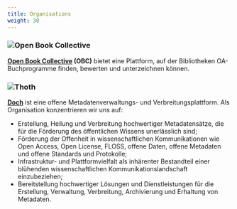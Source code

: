 ```yaml
---
title: Organisations
weight: 30
---
```


### ![Open Book Collective](/logos/obc.png)

**[Open Book Collective](https://openbookcollective.org/) (OBC)** bietet eine Plattform, auf der Bibliotheken OA-Buchprogramme finden, bewerten und unterzeichnen können.

### ![Thoth](/logos/thoth.png)

**[Doch](https://thoth.pub/)** ist eine offene Metadatenverwaltungs- und Verbreitungsplattform. Als Organisation konzentrieren wir uns auf:

* Erstellung, Heilung und Verbreitung hochwertiger Metadatensätze, die für die Förderung des öffentlichen Wissens unerlässlich sind;
* Förderung der Offenheit in wissenschaftlichen Kommunikationen wie Open Access, Open License, FLOSS, offene Daten, offene Metadaten und offene Standards und Protokolle;
* Infrastruktur- und Plattformvielfalt als inhärenter Bestandteil einer blühenden wissenschaftlichen Kommunikationslandschaft einzubeziehen;
* Bereitstellung hochwertiger Lösungen und Dienstleistungen für die Erstellung, Verwaltung, Verbreitung, Archivierung und Erhaltung von Metadaten.